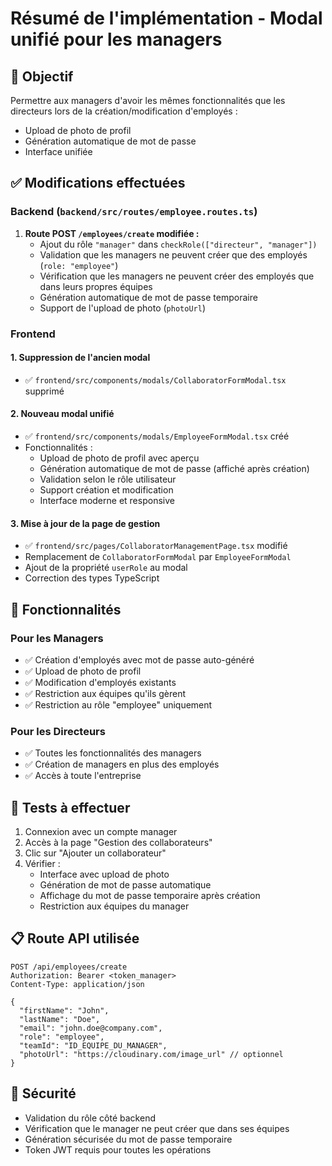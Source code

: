 # Résumé de l'implémentation - Modal unifié pour les managers

## 🎯 Objectif

Permettre aux managers d'avoir les mêmes fonctionnalités que les directeurs lors de la création/modification d'employés :

- Upload de photo de profil
- Génération automatique de mot de passe
- Interface unifiée

## ✅ Modifications effectuées

### Backend (`backend/src/routes/employee.routes.ts`)

1. **Route POST `/employees/create` modifiée :**
   - Ajout du rôle `"manager"` dans `checkRole(["directeur", "manager"])`
   - Validation que les managers ne peuvent créer que des employés (`role: "employee"`)
   - Vérification que les managers ne peuvent créer des employés que dans leurs propres équipes
   - Génération automatique de mot de passe temporaire
   - Support de l'upload de photo (`photoUrl`)

### Frontend

#### 1. Suppression de l'ancien modal

- ✅ `frontend/src/components/modals/CollaboratorFormModal.tsx` supprimé

#### 2. Nouveau modal unifié

- ✅ `frontend/src/components/modals/EmployeeFormModal.tsx` créé
- Fonctionnalités :
  - Upload de photo de profil avec aperçu
  - Génération automatique de mot de passe (affiché après création)
  - Validation selon le rôle utilisateur
  - Support création et modification
  - Interface moderne et responsive

#### 3. Mise à jour de la page de gestion

- ✅ `frontend/src/pages/CollaboratorManagementPage.tsx` modifié
- Remplacement de `CollaboratorFormModal` par `EmployeeFormModal`
- Ajout de la propriété `userRole` au modal
- Correction des types TypeScript

## 🔧 Fonctionnalités

### Pour les Managers

- ✅ Création d'employés avec mot de passe auto-généré
- ✅ Upload de photo de profil
- ✅ Modification d'employés existants
- ✅ Restriction aux équipes qu'ils gèrent
- ✅ Restriction au rôle "employee" uniquement

### Pour les Directeurs

- ✅ Toutes les fonctionnalités des managers
- ✅ Création de managers en plus des employés
- ✅ Accès à toute l'entreprise

## 🚀 Tests à effectuer

1. Connexion avec un compte manager
2. Accès à la page "Gestion des collaborateurs"
3. Clic sur "Ajouter un collaborateur"
4. Vérifier :
   - Interface avec upload de photo
   - Génération de mot de passe automatique
   - Affichage du mot de passe temporaire après création
   - Restriction aux équipes du manager

## 📋 Route API utilisée

```
POST /api/employees/create
Authorization: Bearer <token_manager>
Content-Type: application/json

{
  "firstName": "John",
  "lastName": "Doe",
  "email": "john.doe@company.com",
  "role": "employee",
  "teamId": "ID_EQUIPE_DU_MANAGER",
  "photoUrl": "https://cloudinary.com/image_url" // optionnel
}
```

## 🔐 Sécurité

- Validation du rôle côté backend
- Vérification que le manager ne peut créer que dans ses équipes
- Génération sécurisée du mot de passe temporaire
- Token JWT requis pour toutes les opérations
